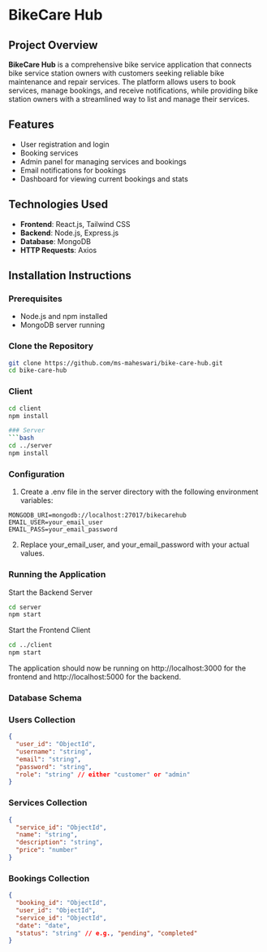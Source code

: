 
# BikeCare Hub

## Project Overview

**BikeCare Hub** is a comprehensive bike service application that connects bike service station owners with customers seeking reliable bike maintenance and repair services. The platform allows users to book services, manage bookings, and receive notifications, while providing bike station owners with a streamlined way to list and manage their services.

## Features

- User registration and login
- Booking services
- Admin panel for managing services and bookings
- Email notifications for bookings
- Dashboard for viewing current bookings and stats

## Technologies Used

- **Frontend**: React.js, Tailwind CSS
- **Backend**: Node.js, Express.js
- **Database**: MongoDB
- **HTTP Requests**: Axios

## Installation Instructions

### Prerequisites

- Node.js and npm installed
- MongoDB server running

### Clone the Repository
```bash
git clone https://github.com/ms-maheswari/bike-care-hub.git
cd bike-care-hub
```

### Client
```bash
cd client
npm install

### Server
```bash
cd ../server
npm install
```
### Configuration
1. Create a .env file in the server directory with the following environment variables:

```env
MONGODB_URI=mongodb://localhost:27017/bikecarehub
EMAIL_USER=your_email_user
EMAIL_PASS=your_email_password
```
2. Replace your_email_user, and your_email_password with your actual values.

### Running the Application

Start the Backend Server
```bash
cd server
npm start
```
Start the Frontend Client
```bash
cd ../client
npm start
```
The application should now be running on http://localhost:3000 for the frontend and http://localhost:5000 for the backend.

### Database Schema

### Users Collection
```json
{
  "user_id": "ObjectId",
  "username": "string",
  "email": "string",
  "password": "string",
  "role": "string" // either "customer" or "admin"
}
```
### Services Collection
```json
{
  "service_id": "ObjectId",
  "name": "string",
  "description": "string",
  "price": "number"
}
```
### Bookings Collection
```json
{
  "booking_id": "ObjectId",
  "user_id": "ObjectId",
  "service_id": "ObjectId",
  "date": "date",
  "status": "string" // e.g., "pending", "completed"
}
```